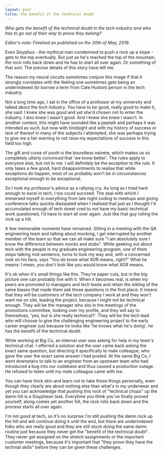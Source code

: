 ```yaml
---
layout: post
title: the benefit of the technical doubt
---
```


_Who gets the benefit of the technical doubt in the tech industry and who has to go out of their way to prove they belong?_


_Editor's note: Finished an published on the 30th of May, 2019._

Even Sisyphus - the mythical man condemned to push a rock up a slope - gets to the top eventually. But just as
he's reached the top of the mountain, the rock rolls back down and he has to start all over again. Or something of that sort.
The precise details of this story have left me. 

The reason my neural circuits sometimes conjure this image if that it strongly correlates with the feeling one sometimes gets being an underindexed (to borrow a term from Cate Huston) person in the tech industry.

Not a long time ago, I sat in the office of a professor at my university and talked about the tech industry.
You have to be good, really good to make it, she said. I knew she was good and yet she'd chosen
not to enter the industry. I also knew I wasn't good. And I knew she knew I wasn't. 
In another context, this might have sounded like a peptalk and perhaps it was intended as such, but now with hindsight and with my history of success or lack of thereof in many of the subjects I attempted, she was perhaps trying to give me a fair warning to not raise my expectations of success in this field too high.

The gift and curse of youth is the boundless naivete, which makes us so completely utterly convinced that 'we know better'. The rules apply to everyone else, but not to me. I will definitely be the exception to the rule. 
It only takes a few good, hard disappointments to realise that while exceptions do happen, most of us probably won't be in circumstances exceptional enough to be exceptional. 

So I took my professor's advice as a rallying cry. As long as I tried hard enough to excel in tech, I too could succeed. The zeal with which I immersed myself in everything from late night coding to meetups and giving conference talks quickly dissipated when I realised that just as I thought I'd accumulated enough of tech street cred to not have my basic technical work questioned, I'd have to start all over again. Just like that guy rolling the rock up a hill. 

A few memorable moments have remained.
Sitting in a meeting with the QA engineering team and talking about mocking, I get interrupted by another member of the team so that we can all make sure "I am absolutely sure I know the difference between mocks and stubs". 
While geeking out about tech with the people in my graduate engineering program, one of them stops talking mid-sentence, turns to look my way and, with a concerned look on his face, says "You do know what XOR means, right?"  What he means: I mean, you don't look like you would know what XOR means.

It's ok when it's small things like this. They're paper cuts, but in the big picture one can probably live with it. When it becomes real, is when my peers are promoted to managers and tech leads and retain the inkling of the same biases that made them ask those questions in the first place. It means that they will be customers of the tech company I work at and they won't want me on site, leading the project, because I might not be technical enough. They will be the manager who sits in the meetings of the promotions committee, looking over my profile, and they will say to themselves, 'yes, but is she really technical?'. They will be the tech lead who will choose to give the challenging engineering project to the early career engineer just because he looks like 'he knows what he's doing', he has the benefit of the technical doubt.

While working at Big Co, an internal user was asking for help in my team's technical chat. I offerred a solution and the user came back asking the exact same question, but directing it specifically to male colleague, who gave the user the exact same answer I had posted. At the same Big Co, I went downstairs to talk to an engineer from an upstream team who had introduced a bug into our codebase and thus caused a production outage. He refused to listen until my male colleague came with me. 

You can have thick skin and learn not to take these things personally, even though they clearly are about nothing else than what's in my underwear and yet you can acknowledge that pushing this rock of "technical chops" up the damn hill is a Sisyphean task. Everytime you think you've finally proved yourself, along comes yet another hill, the rock rolls back down and the process starts all over again. 

I'm not good at tech, so it's no surprise I'm still pushing the damn rock up the hill and will continue doing it until the end, but there are underindexed folks who are really good and they are still stuck doing the same damn routine just because they never get the "benefit of the technical doubt". They never get assigned on the stretch assignments or the important customer meetings, because it's important that "they prove they have the technial skills" before they can be given these challenges. 


